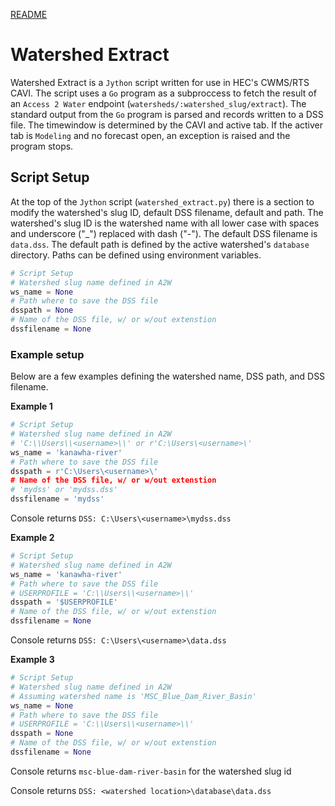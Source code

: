 [README](../../README.md)
# Watershed Extract

Watershed Extract is a `Jython` script written for use in HEC's CWMS/RTS CAVI.  The script uses a `Go` program as a subproccess to fetch the result of an `Access 2 Water` endpoint (`watersheds/:watershed_slug/extract`).  The standard output from the `Go` program is parsed and records written to a DSS file.  The timewindow is determined by the CAVI and active tab.  If the activer tab is `Modeling` and no forecast open, an exception is raised and the program stops.

## Script Setup

At the top of the `Jython` script (`watershed_extract.py`) there is a section to modify the watershed's slug ID, default DSS filename, default and path.  The watershed's slug ID is the watershed name with all lower case with spaces and underscore ("_") replaced with dash ("-").  The default DSS filename is `data.dss`.  The default path is defined by the active watershed's `database` directory.  Paths can be defined using environment variables.

```python
# Script Setup
# Watershed slug name defined in A2W
ws_name = None
# Path where to save the DSS file
dsspath = None
# Name of the DSS file, w/ or w/out extenstion
dssfilename = None
```

### Example setup

Below are a few examples defining the watershed name, DSS path, and DSS filename.

__Example 1__

```python
# Script Setup
# Watershed slug name defined in A2W
# 'C:\\Users\\<username>\\' or r'C:\Users\<username>\'
ws_name = 'kanawha-river'
# Path where to save the DSS file
dsspath = r'C:\Users\<username>\'
# Name of the DSS file, w/ or w/out extenstion
# 'mydss' or 'mydss.dss'
dssfilename = 'mydss'
```

Console returns `DSS: C:\Users\<username>\mydss.dss`

__Example 2__

```python
# Script Setup
# Watershed slug name defined in A2W
ws_name = 'kanawha-river'
# Path where to save the DSS file
# USERPROFILE = 'C:\\Users\\<username>\\'
dsspath = '$USERPROFILE'
# Name of the DSS file, w/ or w/out extenstion
dssfilename = None
```

Console returns `DSS: C:\Users\<username>\data.dss`

__Example 3__

```python
# Script Setup
# Watershed slug name defined in A2W
# Assuming watershed name is 'MSC_Blue_Dam_River_Basin'
ws_name = None
# Path where to save the DSS file
# USERPROFILE = 'C:\\Users\\<username>\\'
dsspath = None
# Name of the DSS file, w/ or w/out extenstion
dssfilename = None
```

Console returns `msc-blue-dam-river-basin` for the watershed slug id

Console returns `DSS: <watershed location>\database\data.dss`

